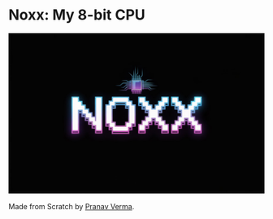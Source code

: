 # Noxx: My 8-bit CPU

![image](Logo/logo-banner.jpeg)

Made from Scratch by [Pranav Verma](https://pranavv.co.in).

